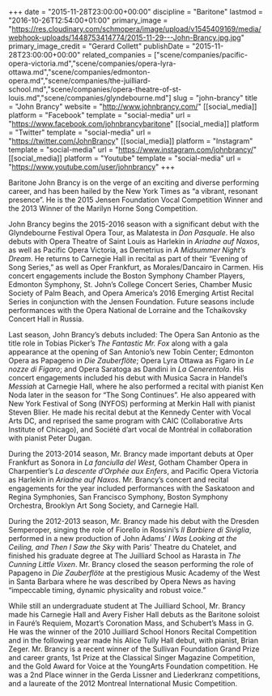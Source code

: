 +++
date = "2015-11-28T23:00:00+00:00"
discipline = "Baritone"
lastmod = "2016-10-26T12:54:00+01:00"
primary_image = "https://res.cloudinary.com/schmopera/image/upload/v1545409169/media/webhook-uploads/1448753414774/2015-11-29---John-Brancy.jpg.jpg"
primary_image_credit = "Gerard Collett"
publishDate = "2015-11-28T23:00:00+00:00"
related_companies = ["scene/companies/pacific-opera-victoria.md","scene/companies/opera-lyra-ottawa.md","scene/companies/edmonton-opera.md","scene/companies/the-juilliard-school.md","scene/companies/opera-theatre-of-st-louis.md","scene/companies/glyndebourne.md"]
slug = "john-brancy"
title = "John Brancy"
website = "http://www.johnbrancy.com/"
[[social_media]]
platform = "Facebook"
template = "social-media"
url = "https://www.facebook.com/johnbrancybaritone"
[[social_media]]
platform = "Twitter"
template = "social-media"
url = "https://twitter.com/JohnBrancy"
[[social_media]]
platform = "Instagram"
template = "social-media"
url = "https://www.instagram.com/johnbrancy/"
[[social_media]]
platform = "Youtube"
template = "social-media"
url = "https://www.youtube.com/user/johnbrancy"
+++

Baritone John Brancy is on the verge of an exciting and diverse performing career, and has been hailed by the New York Times as “a vibrant, resonant presence”. He is the 2015 Jensen Foundation Vocal Competition Winner and the 2013 Winner of the Marilyn Horne Song Competition. 

John Brancy begins the 2015-2016 season with a significant debut with the Glyndebourne Festival Opera Tour, as Malatesta in *Don Pasquale*. He also debuts with Opera Theatre of Saint Louis as Harlekin in *Ariadne auf Naxos*, as well as Pacific Opera Victoria, as Demetrius in *A Midsummer Night’s Dream*. He returns to Carnegie Hall in recital as part of their “Evening of Song Series,” as well as Oper Frankfurt, as Morales/Dancairo in Carmen. His concert engagements include the Boston Symphony Chamber Players, Edmonton Symphony, St. John’s College Concert Series, Chamber Music Society of Palm Beach, and Opera America’s 2016 Emerging Artist Recital Series in conjunction with the Jensen Foundation. Future seasons include performances with the Opera National de Lorraine and the Tchaikovsky Concert Hall in Russia.

Last season, John Brancy’s debuts included: The Opera San Antonio as the title role in Tobias Picker’s *The Fantastic Mr. Fox* along with a gala appearance at the opening of San Antonio’s new Tobin Center; Edmonton Opera as Papageno in *Die Zauberflöte*; Opera Lyra Ottawa as Figaro in *Le nozze di Figaro*; and Opera Saratoga as Dandini in *La Cenerentola*. His concert engagements included his debut with Musica Sacra in Handel’s *Messiah* at Carnegie Hall, where he also performed a recital with pianist Ken Noda later in the season for “The Song Continues”. He also appeared with New York Festival of Song (NYFOS) performing at Merkin Hall with pianist Steven Blier. He made his recital debut at the Kennedy Center with Vocal Arts DC, and reprised the same program with CAIC (Collaborative Arts Institute of Chicago), and Société d’art vocal de Montréal in collaboration with pianist Peter Dugan.

During the 2013-2014 season, Mr. Brancy made important debuts at Oper Frankfurt as Sonora in *La fanciulla del West*, Gotham Chamber Opera in Charpentier’s *La descente d’Orphée aux Enfers*, and Pacific Opera Victoria as Harlekin in *Ariadne auf Naxos*. Mr. Brancy’s concert and recital engagements for the year included performances with the Saskatoon and Regina Symphonies, San Francisco Symphony, Boston Symphony Orchestra, Brooklyn Art Song Society, and Carnegie Hall.

During the 2012-2013 season, Mr. Brancy made his debut with the Dresden Semperoper, singing the role of Fiorello in Rossini’s *Il Barbiere di Siviglia*, performed in a new production of John Adams’ *I Was Looking at the Ceiling, and Then I Saw the Sky* with Paris’ Theatre du Chatelet, and finished his graduate degree at The Juilliard School as Harasta in *The Cunning Little Vixen*. Mr. Brancy closed the season performing the role of Papageno in *Die Zauberflöte* at the prestigious Music Academy of the West in Santa Barbara where he was described by Opera News as having “impeccable timing, dynamic physicality and robust voice.”

While still an undergraduate student at The Juilliard School, Mr. Brancy made his Carnegie Hall and Avery Fisher Hall debuts as the Baritone soloist in Fauré’s Requiem, Mozart’s Coronation Mass, and Schubert’s Mass in G. He was the winner of the 2010 Juilliard School Honors Recital Competition and in the following year made his Alice Tully Hall debut, with pianist, Brian Zeger.  Mr. Brancy is a recent winner of the Sullivan Foundation Grand Prize and career grants, 1st Prize at the Classical Singer Magazine Competition, and the Gold Award for Voice at the YoungArts Foundation competition. He was a 2nd Place winner in the Gerda Lissner and Liederkranz competitions, and a laureate of the 2012 Montreal International Music Competition.
